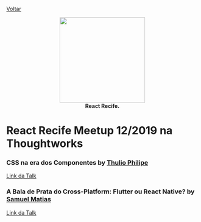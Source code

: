 [Voltar](README.md)

<p align="center">
  <img src="https://i.imgur.com/SQQfeHg.png" height="224" /><br/>
  <span><b>React Recife.</b></span><br/>
</p>
  
# React Recife Meetup 12/2019 na Thoughtworks

### CSS na era dos Componentes by [Thulio Philipe](https://www.linkedin.com/in/thulioph/)

[Link da Talk](https://drive.google.com/open?id=1tItxTJ5lQmsnPesLGrzJcIm8wVeRyIPa)

### A Bala de Prata do Cross-Platform: Flutter ou React Native? by [Samuel Matias](https://www.linkedin.com/in/samuelematias/)

[Link da Talk](https://drive.google.com/open?id=1_C8eQWoOUDZrqINGHh8d-n8Or7Olfx9P)
